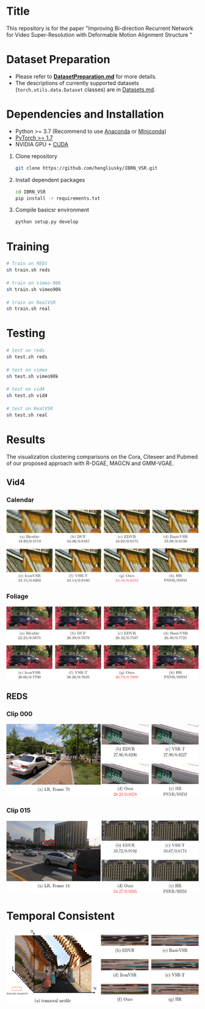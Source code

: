 # Title

This repository is for the paper "Improving Bi-direction Recurrent Network for Video Super-Resolution with Deformable Motion Alignment Structure "


# Dataset Preparation

- Please refer to **[DatasetPreparation.md](docs/DatasetPreparation.md)** for more details.
- The descriptions of currently supported datasets (`torch.utils.data.Dataset` classes) are in [Datasets.md](docs/Datasets.md).


# Dependencies and Installation

- Python >= 3.7 (Recommend to use [Anaconda](https://www.anaconda.com/download/#linux) or [Miniconda](https://docs.conda.io/en/latest/miniconda.html))
- [PyTorch >= 1.7](https://pytorch.org/)
- NVIDIA GPU + [CUDA](https://developer.nvidia.com/cuda-downloads)

1. Clone repository

    ```bash
    git clone https://github.com/hengliusky/IBRN_VSR.git
    ```

2. Install dependent packages

    ```bash
    cd IBRN_VSR
    pip install -r requirements.txt
    ```

3. Compile basicsr environment

    ```bash
    python setup.py develop
    ```

# Training
```bash
# Train on REDS
sh train.sh reds

# train on vimeo-90k
sh train.sh vimeo90k

# train on RealVSR
sh train.sh real
```

# Testing
```bash
# test on reds
sh test.sh reds

# test on vimeo
sh test.sh vimeo90k

# test on vid4
sh test.sh vid4

# test on RealVSR
sh test.sh real
```

# Results

The visualization clustering comparisons on the Cora, Citeseer and Pubmed of our proposed approach with
R-DGAE, MAGCN and GMM-VGAE.

## Vid4 

### Calendar 

<p align="center">
  <img width="680" height="190" src="figs/calendar.png"/>
</p>

### Foliage
<p align="center">
  <img width="680" height="190" src="figs/foliage.png"/>
</p>


## REDS
### Clip 000 
<p align="center">
  <img width="960" height="190" src="figs/reds_000.png"/>
</p>

### Clip 015
<p align="center">
  <img width="960" height="190" src="figs/reds_015.png"/>
</p>

# Temporal Consistent
<p align="center">
  <img width="960" height="190" src="figs/tc.png"/>
</p>

